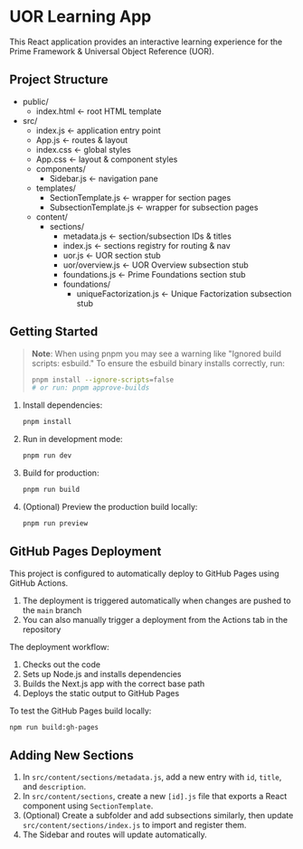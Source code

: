  # UOR Learning App

 This React application provides an interactive learning experience for the Prime Framework & Universal Object Reference (UOR). 

 ## Project Structure
 - public/
   - index.html  ← root HTML template
 - src/
   - index.js    ← application entry point
   - App.js      ← routes & layout
   - index.css   ← global styles
   - App.css     ← layout & component styles
   - components/
     - Sidebar.js  ← navigation pane
   - templates/
     - SectionTemplate.js    ← wrapper for section pages
     - SubsectionTemplate.js ← wrapper for subsection pages
   - content/
     - sections/
       - metadata.js         ← section/subsection IDs & titles
       - index.js            ← sections registry for routing & nav
       - uor.js              ← UOR section stub
       - uor/overview.js     ← UOR Overview subsection stub
       - foundations.js      ← Prime Foundations section stub
       - foundations/
         - uniqueFactorization.js ← Unique Factorization subsection stub

 ## Getting Started
> **Note**: When using pnpm you may see a warning like "Ignored build scripts: esbuild." To ensure the esbuild binary installs correctly, run:
>
> ```bash
> pnpm install --ignore-scripts=false
> # or run: pnpm approve-builds
> ```
1. Install dependencies:
   ```bash
   pnpm install
   ```
2. Run in development mode:
   ```bash
   pnpm run dev
   ```
3. Build for production:
   ```bash
   pnpm run build
   ```
4. (Optional) Preview the production build locally:
   ```bash
   pnpm run preview
   ```

## GitHub Pages Deployment

This project is configured to automatically deploy to GitHub Pages using GitHub Actions.

1. The deployment is triggered automatically when changes are pushed to the `main` branch
2. You can also manually trigger a deployment from the Actions tab in the repository

The deployment workflow:
1. Checks out the code
2. Sets up Node.js and installs dependencies
3. Builds the Next.js app with the correct base path
4. Deploys the static output to GitHub Pages

To test the GitHub Pages build locally:
```bash
npm run build:gh-pages
```

 ## Adding New Sections
 1. In `src/content/sections/metadata.js`, add a new entry with `id`, `title`, and `description`.
 2. In `src/content/sections`, create a new `[id].js` file that exports a React component using `SectionTemplate`.
 3. (Optional) Create a subfolder and add subsections similarly, then update `src/content/sections/index.js` to import and register them.
 4. The Sidebar and routes will update automatically.